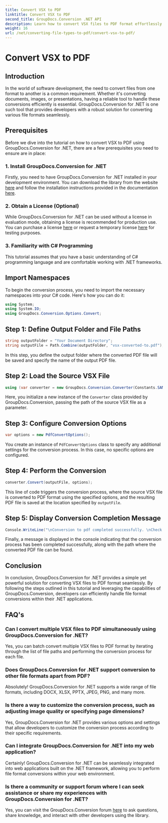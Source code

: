 ```yaml
---
title: Convert VSX to PDF
linktitle: Convert VSX to PDF
second_title: GroupDocs.Conversion .NET API
description: Learn how to convert VSX files to PDF format effortlessly using GroupDocs.Conversion for .NET. Follow our step-by-step tutorial.
weight: 16
url: /net/converting-file-types-to-pdf/convert-vsx-to-pdf/
---
```


# Convert VSX to PDF

## Introduction
In the world of software development, the need to convert files from one format to another is a common requirement. Whether it's converting documents, images, or presentations, having a reliable tool to handle these conversions efficiently is essential. GroupDocs.Conversion for .NET is one such tool that provides developers with a robust solution for converting various file formats seamlessly.
## Prerequisites
Before we dive into the tutorial on how to convert VSX to PDF using GroupDocs.Conversion for .NET, there are a few prerequisites you need to ensure are in place:
### 1. Install GroupDocs.Conversion for .NET
Firstly, you need to have GroupDocs.Conversion for .NET installed in your development environment. You can download the library from the website [here](https://releases.groupdocs.com/conversion/net/) and follow the installation instructions provided in the documentation [here](https://tutorials.groupdocs.com/conversion/net/).
### 2. Obtain a License (Optional)
While GroupDocs.Conversion for .NET can be used without a license in evaluation mode, obtaining a license is recommended for production use. You can purchase a license [here](https://purchase.groupdocs.com/buy) or request a temporary license [here](https://purchase.groupdocs.com/temporary-license/) for testing purposes.
### 3. Familiarity with C# Programming
This tutorial assumes that you have a basic understanding of C# programming language and are comfortable working with .NET frameworks.

## Import Namespaces
To begin the conversion process, you need to import the necessary namespaces into your C# code. Here's how you can do it:

```csharp
using System;
using System.IO;
using GroupDocs.Conversion.Options.Convert;
```
## Step 1: Define Output Folder and File Paths
```csharp
string outputFolder = "Your Document Directory";
string outputFile = Path.Combine(outputFolder, "vsx-converted-to.pdf");
```
In this step, you define the output folder where the converted PDF file will be saved and specify the name of the output PDF file.
## Step 2: Load the Source VSX File
```csharp
using (var converter = new GroupDocs.Conversion.Converter(Constants.SAMPLE_VSX))
```
Here, you initialize a new instance of the `Converter` class provided by GroupDocs.Conversion, passing the path of the source VSX file as a parameter.
## Step 3: Configure Conversion Options
```csharp
var options = new PdfConvertOptions();
```
You create an instance of `PdfConvertOptions` class to specify any additional settings for the conversion process. In this case, no specific options are configured.
## Step 4: Perform the Conversion
```csharp
converter.Convert(outputFile, options);
```
This line of code triggers the conversion process, where the source VSX file is converted to PDF format using the specified options, and the resulting PDF file is saved at the location specified by `outputFile`.
## Step 5: Display Conversion Completion Message
```csharp
Console.WriteLine("\nConversion to pdf completed successfully. \nCheck output in {0}", outputFolder);
```
Finally, a message is displayed in the console indicating that the conversion process has been completed successfully, along with the path where the converted PDF file can be found.

## Conclusion
In conclusion, GroupDocs.Conversion for .NET provides a simple yet powerful solution for converting VSX files to PDF format seamlessly. By following the steps outlined in this tutorial and leveraging the capabilities of GroupDocs.Conversion, developers can efficiently handle file format conversions within their .NET applications.
## FAQ's
### Can I convert multiple VSX files to PDF simultaneously using GroupDocs.Conversion for .NET?
Yes, you can batch convert multiple VSX files to PDF format by iterating through the list of file paths and performing the conversion process for each file.
### Does GroupDocs.Conversion for .NET support conversion to other file formats apart from PDF?
Absolutely! GroupDocs.Conversion for .NET supports a wide range of file formats, including DOCX, XLSX, PPTX, JPEG, PNG, and many more.
### Is there a way to customize the conversion process, such as adjusting image quality or specifying page dimensions?
Yes, GroupDocs.Conversion for .NET provides various options and settings that allow developers to customize the conversion process according to their specific requirements.
### Can I integrate GroupDocs.Conversion for .NET into my web application?
Certainly! GroupDocs.Conversion for .NET can be seamlessly integrated into web applications built on the .NET framework, allowing you to perform file format conversions within your web environment.
### Is there a community or support forum where I can seek assistance or share my experiences with GroupDocs.Conversion for .NET?
Yes, you can visit the GroupDocs.Conversion forum [here](https://forum.groupdocs.com/c/conversion/11) to ask questions, share knowledge, and interact with other developers using the library.
